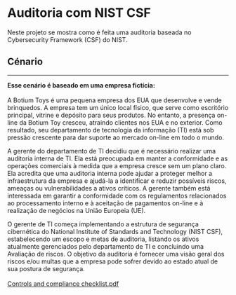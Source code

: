 # Auditoria com NIST CSF
Neste projeto se mostra como é feita uma auditoria baseada no Cybersecurity Framework (CSF) do NIST.
<h2>Cénario</h2>
<hr>
<b>Esse cenário é baseado em uma empresa fictícia:</b>
<br></br>
A Botium Toys é uma pequena empresa dos EUA que desenvolve e vende brinquedos. A empresa tem um único local físico, que serve como escritório principal, vitrine e depósito para seus produtos. No entanto, a presença on-line da Botium Toy cresceu, atraindo clientes nos EUA e no exterior. Como resultado, seu departamento de tecnologia da informação (TI) está sob pressão crescente para dar suporte ao mercado on-line em todo o mundo.

A gerente do departamento de TI decidiu que é necessário realizar uma auditoria interna de TI. Ela está preocupada em manter a conformidade e as operações comerciais à medida que a empresa cresce sem um plano claro. Ela acredita que uma auditoria interna pode ajudar a proteger melhor a infraestrutura da empresa e ajudá-la a identificar e reduzir possíveis riscos, ameaças ou vulnerabilidades a ativos críticos. A gerente também está interessada em garantir a conformidade com os regulamentos relacionados ao processamento interno e à aceitação de pagamentos on-line e à realização de negócios na União Europeia (UE).

O gerente de TI começa implementando a estrutura de segurança cibernética do National Institute of Standards and Technology (NIST CSF), estabelecendo um escopo e metas de auditoria, listando os ativos atualmente gerenciados pelo departamento de TI e concluindo uma Avaliação de riscos. O objetivo da auditoria é fornecer uma visão geral dos riscos e/ou multas que a empresa pode sofrer devido ao estado atual de sua postura de segurança.
<br></br> 
[Controls and compliance checklist.pdf](https://github.com/user-attachments/files/20844443/Controls.and.compliance.checklist.pdf)
